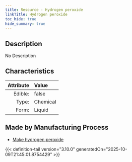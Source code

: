 ```yaml
---
title: Resource - Hydrogen peroxide
linkTitle: Hydrogen peroxide
toc_hide: true
hide_summary: true
---
```

<!-- This is generated by the MarsSim HelpGenertor, do not edit. -->

## Description
No Description

## Characteristics

| Attribute      | Value |
|--------:|:------|
|Edible:|false|
|Type:|Chemical|
|Form:|Liquid|
 
## Made by Manufacturing Process

- [Make hydrogen peroxide](/docs/definitions/process/make-hydrogen-peroxide)



    


{{< definition-tail version="3.10.0" generatedOn="2025-10-09T21:45:01.8754429" >}}


